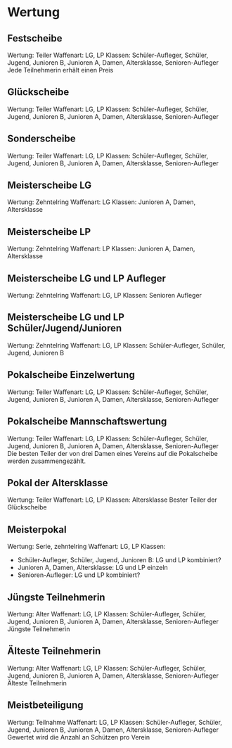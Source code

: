 # Wertung

## Festscheibe

Wertung: Teiler
Waffenart: LG, LP
Klassen: Schüler-Aufleger, Schüler, Jugend, Junioren B, Junioren A, Damen, Altersklasse, Senioren-Aufleger
Jede Teilnehmerin erhält einen Preis

## Glückscheibe

Wertung: Teiler
Waffenart: LG, LP
Klassen: Schüler-Aufleger, Schüler, Jugend, Junioren B, Junioren A, Damen, Altersklasse, Senioren-Aufleger

## Sonderscheibe

Wertung: Teiler
Waffenart: LG, LP
Klassen: Schüler-Aufleger, Schüler, Jugend, Junioren B, Junioren A, Damen, Altersklasse, Senioren-Aufleger

## Meisterscheibe LG

Wertung: Zehntelring
Waffenart: LG
Klassen: Junioren A, Damen, Altersklasse

## Meisterscheibe LP

Wertung: Zehntelring
Waffenart: LP
Klassen: Junioren A, Damen, Altersklasse

## Meisterscheibe LG und LP Aufleger

Wertung: Zehntelring
Waffenart: LG, LP
Klassen: Senioren Aufleger

## Meisterscheibe LG und LP Schüler/Jugend/Junioren

Wertung: Zehntelring
Waffenart: LG, LP
Klassen: Schüler-Aufleger, Schüler, Jugend, Junioren B

## Pokalscheibe Einzelwertung

Wertung: Teiler
Waffenart: LG, LP
Klassen: Schüler-Aufleger, Schüler, Jugend, Junioren B, Junioren A, Damen, Altersklasse, Senioren-Aufleger

## Pokalscheibe Mannschaftswertung

Wertung: Teiler
Waffenart: LG, LP
Klassen: Schüler-Aufleger, Schüler, Jugend, Junioren B, Junioren A, Damen, Altersklasse, Senioren-Aufleger
Die besten Teiler der von drei Damen eines Vereins auf die Pokalscheibe werden zusammengezählt.

## Pokal der Altersklasse

Wertung: Teiler
Waffenart: LG, LP
Klassen: Altersklasse
Bester Teiler der Glückscheibe

## Meisterpokal

Wertung: Serie, zehntelring
Waffenart: LG, LP
Klassen:

- Schüler-Aufleger, Schüler, Jugend, Junioren B: LG und LP kombiniert?
- Junioren A, Damen, Altersklasse: LG und LP einzeln
- Senioren-Aufleger: LG und LP kombiniert?

## Jüngste Teilnehmerin

Wertung: Alter
Waffenart: LG, LP
Klassen: Schüler-Aufleger, Schüler, Jugend, Junioren B, Junioren A, Damen, Altersklasse, Senioren-Aufleger
Jüngste Teilnehmerin

## Älteste Teilnehmerin

Wertung: Alter
Waffenart: LG, LP
Klassen: Schüler-Aufleger, Schüler, Jugend, Junioren B, Junioren A, Damen, Altersklasse, Senioren-Aufleger
Älteste Teilnehmerin

## Meistbeteiligung

Wertung: Teilnahme
Waffenart: LG, LP
Klassen: Schüler-Aufleger, Schüler, Jugend, Junioren B, Junioren A, Damen, Altersklasse, Senioren-Aufleger
Gewertet wird die Anzahl an Schützen pro Verein